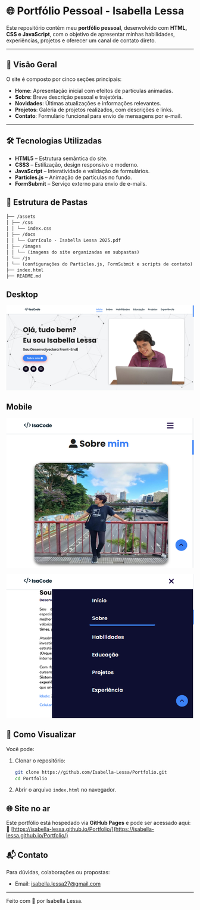 # 🌐 Portfólio Pessoal - Isabella Lessa

Este repositório contém meu **portfólio pessoal**, desenvolvido com **HTML, CSS e JavaScript**, com o objetivo de apresentar minhas habilidades, experiências, projetos e oferecer um canal de contato direto.

---

## 📌 Visão Geral

O site é composto por cinco seções principais:

- **Home**: Apresentação inicial com efeitos de partículas animadas.  
- **Sobre**: Breve descrição pessoal e trajetória.  
- **Novidades**: Últimas atualizações e informações relevantes.  
- **Projetos**: Galeria de projetos realizados, com descrições e links.  
- **Contato**: Formulário funcional para envio de mensagens por e-mail.

---

## 🛠️ Tecnologias Utilizadas

- **HTML5** – Estrutura semântica do site.  
- **CSS3** – Estilização, design responsivo e moderno.  
- **JavaScript** – Interatividade e validação de formulários.  
- **Particles.js** – Animação de partículas no fundo.  
- **FormSubmit** – Serviço externo para envio de e-mails.

## 📁 Estrutura de Pastas

```
├── /assets
│ ├── /css
│ │ └── index.css
│ ├── /docs
│ │ └── Currículo - Isabella Lessa 2025.pdf
│ ├── /images
│ │ └── (imagens do site organizadas em subpastas)
│ └── /js
│ └── (configurações do Particles.js, FormSubmit e scripts de contato)
├── index.html
├── README.md
```

## Desktop

![Portfólio - Isabella Lessa | Desktop](./assets/images/desktop.png)

## Mobile

![Portfólio - Isabella Lessa | Mobile](./assets/images/mobile.png)

![Portfólio - Isabella Lessa | Mobile with Sidebar](./assets/images/mobile-sidebar.png)

## 🚀 Como Visualizar

Você pode:

1. Clonar o repositório:
   ```bash
   git clone https://github.com/Isabella-Lessa/Portfolio.git
   cd Portfolio
   ```
2. Abrir o arquivo `index.html` no navegador.

## 🌐 Site no ar

Este portfólio está hospedado via **GitHub Pages** e pode ser acessado aqui:  
🔗 [https://isabella-lessa.github.io/Portfolio/](https://isabella-lessa.github.io/Portfolio/)

## 📬 Contato

Para dúvidas, colaborações ou propostas:

- Email: isabella.lessa27@gmail.com

---

Feito com 💙 por Isabella Lessa.
